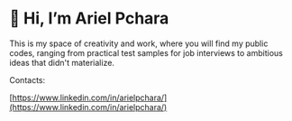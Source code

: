 # 👋 Hi, I’m Ariel Pchara


This is my space of creativity and work, where you will find my public codes, ranging from practical test samples for job interviews to ambitious ideas that didn't materialize.


Contacts:

[https://www.linkedin.com/in/arielpchara/](https://www.linkedin.com/in/arielpchara/)
